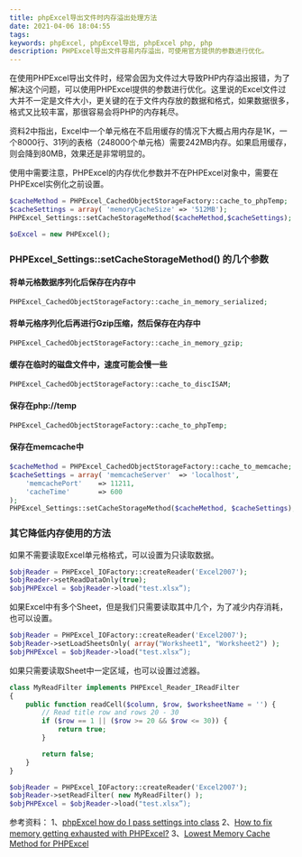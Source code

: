 ```yaml
---
title: phpExcel导出文件时内存溢出处理方法
date: 2021-04-06 18:04:55
tags:
keywords: phpExcel, phpExcel导出, phpExcel php, php
description: PHPExcel导出文件容易内存溢出，可使用官方提供的参数进行优化。
---
```


在使用PHPExcel导出文件时，经常会因为文件过大导致PHP内存溢出报错，为了解决这个问题，可以使用PHPExcel提供的参数进行优化。这里说的Excel文件过大并不一定是文件大小，更关键的在于文件内存放的数据和格式，如果数据很多，格式又比较丰富，那很容易会将PHP的内存耗尽。

资料2中指出，Excel中一个单元格在不启用缓存的情况下大概占用内存是1K，一个8000行、31列的表格（248000个单元格）需要242MB内存。如果启用缓存，则会降到80MB，效果还是非常明显的。

使用中需要注意，PHPExcel的内存优化参数并不在PHPExcel对象中，需要在PHPExcel实例化之前设置。

```php
$cacheMethod = PHPExcel_CachedObjectStorageFactory::cache_to_phpTemp;
$cacheSettings = array( 'memoryCacheSize' => '512MB');
PHPExcel_Settings::setCacheStorageMethod($cacheMethod,$cacheSettings);

$oExcel = new PHPExcel();
```

### PHPExcel_Settings::setCacheStorageMethod() 的几个参数

#### 将单元格数据序列化后保存在内存中

```php
PHPExcel_CachedObjectStorageFactory::cache_in_memory_serialized; 
```

#### 将单元格序列化后再进行Gzip压缩，然后保存在内存中

```php
PHPExcel_CachedObjectStorageFactory::cache_in_memory_gzip; 
```

#### 缓存在临时的磁盘文件中，速度可能会慢一些

```php
PHPExcel_CachedObjectStorageFactory::cache_to_discISAM;
```

#### 保存在php://temp

```php
PHPExcel_CachedObjectStorageFactory::cache_to_phpTemp; 
```

#### 保存在memcache中

```php
$cacheMethod = PHPExcel_CachedObjectStorageFactory::cache_to_memcache;  
$cacheSettings = array( 'memcacheServer'  => 'localhost',  
    'memcachePort'    => 11211,  
    'cacheTime'       => 600  
);  
PHPExcel_Settings::setCacheStorageMethod($cacheMethod, $cacheSettings);
```

### 其它降低内存使用的方法

如果不需要读取Excel单元格格式，可以设置为只读取数据。
```php
$objReader = PHPExcel_IOFactory::createReader('Excel2007');
$objReader->setReadDataOnly(true);
$objPHPExcel = $objReader->load("test.xlsx”);
```

如果Excel中有多个Sheet，但是我们只需要读取其中几个，为了减少内存消耗，也可以设置。
```php
$objReader = PHPExcel_IOFactory::createReader('Excel2007');
$objReader->setLoadSheetsOnly( array("Worksheet1", "Worksheet2") );
$objPHPExcel = $objReader->load("test.xlsx”);
```

如果只需要读取Sheet中一定区域，也可以设置过滤器。
```php
class MyReadFilter implements PHPExcel_Reader_IReadFilter
{
    public function readCell($column, $row, $worksheetName = '') {
        // Read title row and rows 20 - 30
        if ($row == 1 || ($row >= 20 && $row <= 30)) {
            return true;
        }

        return false;
    }
}

$objReader = PHPExcel_IOFactory::createReader('Excel2007');
$objReader->setReadFilter( new MyReadFilter() );
$objPHPExcel = $objReader->load("test.xlsx”);
```

参考资料：
1、[phpExcel how do I pass settings into class](http://stackoverflow.com/questions/14642865/phpexcel-how-do-i-pass-settings-into-class)
2、[How to fix memory getting exhausted with PHPExcel?](https://stackoverflow.com/questions/3537604/how-to-fix-memory-getting-exhausted-with-phpexcel)
3、[Lowest Memory Cache Method for PHPExcel](http://stackoverflow.com/questions/27607250/lowest-memory-cache-method-for-phpexcel)